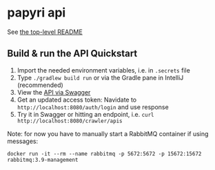 # papyri api

See [the top-level README](../README.md)

## Build & run the API Quickstart 

1. Import the needed environment variables, i.e. in `.secrets` file
2. Type `./gradlew build run` or via the Gradle pane in IntelliJ (recommended)
1. View the [API via Swagger](http://localhost:8080/swagger/views/swagger-ui/)
2. Get an updated access token: Navidate to `http://localhost:8080/auth/login` and use response
1. Try it in Swagger or hitting an endpoint, i.e. `curl http://localhost:8080/crawler/apis`

Note: for now you have to manually start a RabbitMQ container if using messages: 

```
docker run -it --rm --name rabbitmq -p 5672:5672 -p 15672:15672 rabbitmq:3.9-management
```